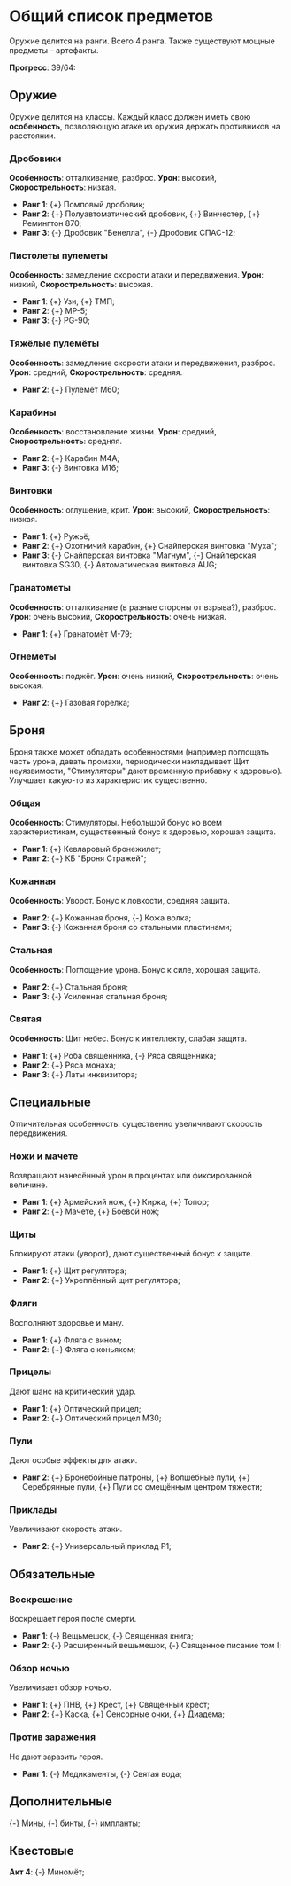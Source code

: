# Общий список предметов
Оружие делится на ранги. Всего 4 ранга. Также существуют мощные предметы &ndash; артефакты.

**Прогресс**: 39/64:

## Оружие
Оружие делится на классы. Каждый класс должен иметь свою **особенность**, позволяющую атаке из оружия держать противников на расстоянии.

### Дробовики
**Особенность**: отталкивание, разброс. **Урон**: высокий, **Скорострельность**: низкая.

* **Ранг 1**: {+} Помповый дробовик;
* **Ранг 2**: {+} Полуавтоматический дробовик, {+} Винчестер, {+} Ремингтон 870;
* **Ранг 3**: {-} Дробовик "Бенелла", {-} Дробовик СПАС-12;

### Пистолеты пулеметы
**Особенность**: замедление скорости атаки и передвижения. **Урон**: низкий, **Скорострельность**: высокая.

* **Ранг 1**: {+} Узи, {+} ТМП;
* **Ранг 2**: {+} MP-5;
* **Ранг 3**: {-} PG-90;

### Тяжёлые пулемёты
**Особенность**: замедление скорости атаки и передвижения, разброс. **Урон**: средний, **Скорострельность**: средняя.

* **Ранг 2**: {+} Пулемёт M60;

### Карабины
**Особенность**: восстановление жизни. **Урон**: средний, **Скорострельность**: средняя.

* **Ранг 2**: {+} Карабин M4A;
* **Ранг 3**: {-} Винтовка M16;

### Винтовки 
**Особенность**: оглушение, крит. **Урон**: высокий, **Скорострельность**: низкая.

* **Ранг 1**: {+} Ружьё;
* **Ранг 2**: {+} Охотничий карабин, {+} Снайперская винтовка "Муха";
* **Ранг 3**: {-} Снайперская винтовка "Магнум", {-} Снайперская винтовка SG30, {-} Автоматическая винтовка AUG;

### Гранатометы
**Особенность**: отталкивание (в разные стороны от взрыва?), разброс. **Урон**: очень высокий, **Скорострельность**: очень низкая.

* **Ранг 1**: {+} Гранатомёт M-79;

### Огнеметы
**Особенность**: поджёг. **Урон**: очень низкий, **Скорострельность**: очень высокая.

* **Ранг 2**: {+} Газовая горелка;

## Броня 
Броня также может обладать особенностями (например поглощать часть урона, давать промахи, периодически накладывает Щит неуязвимости, "Стимуляторы" дают временную прибавку к здоровью). Улучшает какую-то из характеристик существенно.

### Общая
**Особенность**: Стимуляторы. Небольшой бонус ко всем характеристикам, существенный бонус к здоровью, хорошая защита.

* **Ранг 1**: {+} Кевларовый бронежилет;
* **Ранг 2**: {+} КБ "Броня Стражей";

### Кожанная 
**Особенность**: Уворот. Бонус к ловкости, средняя защита.

* **Ранг 2**: {+} Кожанная броня, {-} Кожа волка;
* **Ранг 3**: {-} Кожанная броня со стальными пластинами;

### Стальная 
**Особенность**: Поглощение урона. Бонус к силе, хорошая защита.

* **Ранг 2**: {+} Стальная броня;
* **Ранг 3**: {-} Усиленная стальная броня;

### Святая
**Особенность**: Щит небес. Бонус к интеллекту, слабая защита.

* **Ранг 1**: {+} Роба священника, {-} Ряса священника;
* **Ранг 2**: {+} Ряса монаха;
* **Ранг 3**: {+} Латы инквизитора;

## Специальные
Отличительная особенность: существенно увеличивают скорость передвижения.

### Ножи и мачете
Возвращают нанесённый урон в процентах или фиксированной величине.

* **Ранг 1**: {+} Армейский нож, {+} Кирка, {+} Топор;
* **Ранг 2**: {+} Мачете, {+} Боевой нож;

### Щиты
Блокируют атаки (уворот), дают существенный бонус к защите.

* **Ранг 1**: {+} Щит регулятора;
* **Ранг 2**: {+} Укреплённый щит регулятора;

### Фляги
Восполняют здоровье и ману.

* **Ранг 1**: {+} Фляга с вином;
* **Ранг 2**: {+} Фляга с коньяком;

### Прицелы 
Дают шанс на критический удар.

* **Ранг 1**: {+} Оптический прицел;
* **Ранг 2**: {+} Оптический прицел M30;

### Пули
Дают особые эффекты для атаки.

* **Ранг 2**: {+} Бронебойные патроны, {+} Волшебные пули, {+} Серебрянные пули, {+} Пули со смещённым центром тяжести;

### Приклады
Увеличивают скорость атаки.

* **Ранг 2**: {+} Универсальный приклад Р1;

## Обязательные

### Воскрешение
Воскрешает героя после смерти.

* **Ранг 1**: {-} Вещьмешок, {-} Священная книга;
* **Ранг 2**: {-} Расширенный вещьмешок, {-} Священное писание том I;


### Обзор ночью
Увеличивает обзор ночью.

* **Ранг 1**: {+} ПНВ, {+} Крест, {+} Священный крест;
* **Ранг 2**: {+} Каска, {+} Сенсорные очки, {+} Диадема;

### Против заражения
Не дают заразить героя.

* **Ранг 1**: {-} Медикаменты, {-} Святая вода;

## Дополнительные
{-} Мины, {-} бинты, {-} импланты;

## Квестовые

**Акт 4**: {-} Миномёт;